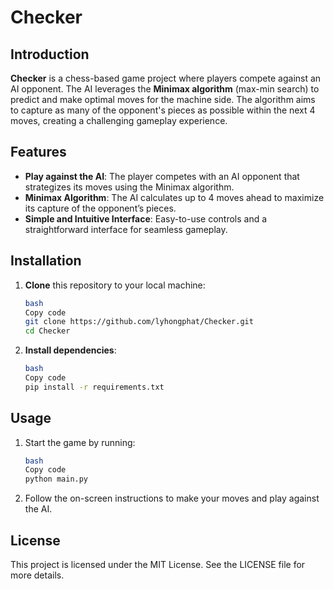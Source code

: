 # Checker

## Introduction

**Checker** is a chess-based game project where players compete against an AI opponent. The AI leverages the **Minimax algorithm** (max-min search) to predict and make optimal moves for the machine side. The algorithm aims to capture as many of the opponent's pieces as possible within the next 4 moves, creating a challenging gameplay experience.

## Features

- **Play against the AI**: The player competes with an AI opponent that strategizes its moves using the Minimax algorithm.
- **Minimax Algorithm**: The AI calculates up to 4 moves ahead to maximize its capture of the opponent’s pieces.
- **Simple and Intuitive Interface**: Easy-to-use controls and a straightforward interface for seamless gameplay.

## Installation

1. **Clone** this repository to your local machine:
    
    ```bash
    bash
    Copy code
    git clone https://github.com/lyhongphat/Checker.git
    cd Checker
    
    ```
    
2. **Install dependencies**:
    
    ```bash
    bash
    Copy code
    pip install -r requirements.txt
    
    ```
    

## Usage

1. Start the game by running:
    
    ```bash
    bash
    Copy code
    python main.py
    
    ```
    
2. Follow the on-screen instructions to make your moves and play against the AI.

## License

This project is licensed under the MIT License. See the LICENSE file for more details.
